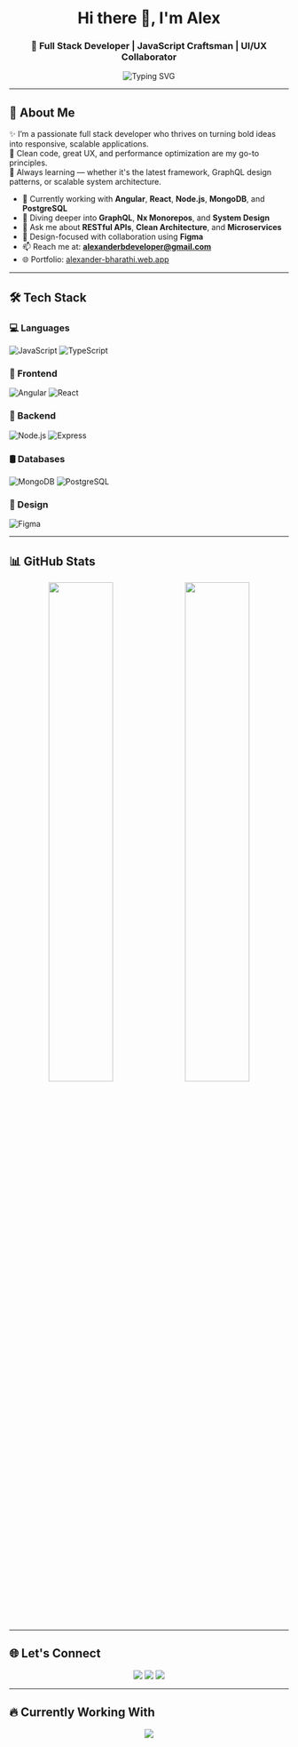 <!-- GitHub Profile README for Alex -->

<h1 align="center">Hi there 👋, I'm Alex</h1>
<h3 align="center">🚀 Full Stack Developer | JavaScript Craftsman | UI/UX Collaborator</h3>

<p align="center">
  <img src="https://readme-typing-svg.demolab.com?font=Fira+Code&pause=1000&center=true&width=435&lines=Code.+Create.+Innovate." alt="Typing SVG" />
</p>

---

## 💫 About Me

✨ I’m a passionate full stack developer who thrives on turning bold ideas into responsive, scalable applications.  
🎯 Clean code, great UX, and performance optimization are my go-to principles.  
🧠 Always learning — whether it's the latest framework, GraphQL design patterns, or scalable system architecture.

- 🔭 Currently working with **Angular**, **React**, **Node.js**, **MongoDB**, and **PostgreSQL**
- 🌱 Diving deeper into **GraphQL**, **Nx Monorepos**, and **System Design**
- 💬 Ask me about **RESTful APIs**, **Clean Architecture**, and **Microservices**
- 🎨 Design-focused with collaboration using **Figma**
- 📫 Reach me at: **alexanderbdeveloper@gmail.com**  
- 🌐 Portfolio: [alexander-bharathi.web.app](https://alexander-bharathi.web.app)

---

## 🛠️ Tech Stack

### 💻 Languages
![JavaScript](https://img.shields.io/badge/-JavaScript-F7DF1E?style=for-the-badge&logo=javascript&logoColor=black)
![TypeScript](https://img.shields.io/badge/-TypeScript-3178C6?style=for-the-badge&logo=typescript&logoColor=white)

### 🧩 Frontend
![Angular](https://img.shields.io/badge/-Angular-DD0031?style=for-the-badge&logo=angular&logoColor=white)
![React](https://img.shields.io/badge/-React-61DAFB?style=for-the-badge&logo=react&logoColor=black)

### 🚀 Backend
![Node.js](https://img.shields.io/badge/-Node.js-339933?style=for-the-badge&logo=node.js&logoColor=white)
![Express](https://img.shields.io/badge/-Express-000000?style=for-the-badge&logo=express&logoColor=white)

### 🛢️ Databases
![MongoDB](https://img.shields.io/badge/-MongoDB-47A248?style=for-the-badge&logo=mongodb&logoColor=white)
![PostgreSQL](https://img.shields.io/badge/-PostgreSQL-336791?style=for-the-badge&logo=postgresql&logoColor=white)

### 🎨 Design
![Figma](https://img.shields.io/badge/-Figma-F24E1E?style=for-the-badge&logo=figma&logoColor=white)

---

## 📊 GitHub Stats

<p align="center">
  <img src="https://github-readme-stats.vercel.app/api?username=alexanderbharathi&show_icons=true&theme=radical" width="48%" />
  <img src="https://streak-stats.demolab.com?user=alexanderbharathi&theme=radical&hide_border=true" width="48%" />
</p>

---

## 🌐 Let's Connect

<p align="center">
  <a href="https://www.linkedin.com/in/alexander-bharathi/"><img src="https://img.shields.io/badge/LinkedIn-blue?style=for-the-badge&logo=linkedin&logoColor=white" /></a>
  <a href="mailto:alexanderbdeveloper@gmail.com"><img src="https://img.shields.io/badge/Gmail-D14836?style=for-the-badge&logo=gmail&logoColor=white" /></a>
  <a href="https://alexander-bharathi.web.app"><img src="https://img.shields.io/badge/Portfolio-000000?style=for-the-badge&logo=web&logoColor=white" /></a>
</p>

---

## 🔥 Currently Working With

<p align="center">
  <img src="https://skillicons.dev/icons?i=angular,react,nodejs,express,mongodb,postgres,ts,js,figma" />
</p>
